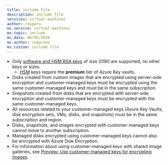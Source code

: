 ```yaml
---
 title: include file
 description: include file
 services: virtual-machines
 author: roygara
 ms.service: virtual-machines
 ms.topic: include
 ms.date: 06/05/2020
 ms.author: rogarana
 ms.custom: include file
---
```

- Only [software and HSM RSA keys](../articles/key-vault/keys/about-keys.md) of size 2080 are supported, no other keys or sizes.
    - [HSM](../articles/key-vault/keys/hsm-protected-keys.md) keys require the **premium** tier of Azure Key vaults.
- Disks created from custom images that are encrypted using server-side encryption and customer-managed keys must be encrypted using the same customer-managed keys and must be in the same subscription.
- Snapshots created from disks that are encrypted with server-side encryption and customer-managed keys must be encrypted with the same customer-managed keys.
- All resources related to your customer-managed keys (Azure Key Vaults, disk encryption sets, VMs, disks, and snapshots) must be in the same subscription and region.
- Disks, snapshots, and images encrypted with customer-managed keys cannot move to another subscription.
- Managed disks encrypted using customer-managed keys cannot also be encrypted with Azure Disk Encryption.
- For information about using customer-managed keys with shared image galleries, see [Preview: Use customer-managed keys for encrypting images](../articles/virtual-machines/image-version-encryption.md).